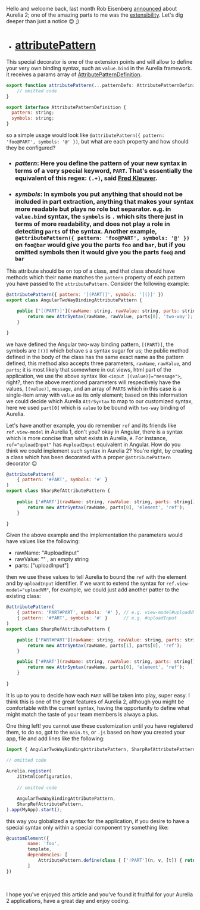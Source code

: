 Hello and welcome back, last month Rob Eisenberg [announced](https://aurelia.io/blog/2019/10/31/aurelia-vnext-2019-fall-update/) about Aurelia 2; one of the amazing parts to me was the [extensibility](https://aurelia.io/blog/2019/10/31/aurelia-vnext-2019-fall-update/#extensibility). Let's dig deeper than just a notice :wink: ;)

* # [attributePattern](https://github.com/aurelia/aurelia/blob/master/packages/jit/src/attribute-pattern.ts#L443)

This special decorator is one of the extension points and will allow to define your very own binding syntax, such as `value.bind` in the Aurelia framework. it receives a params array of [AttributePatternDefinition](https://github.com/aurelia/aurelia/blob/master/packages/jit/src/attribute-pattern.ts#L4).

```js
export function attributePattern(...patternDefs: AttributePatternDefinition[]){
    // omitted code
}
```

```js
export interface AttributePatternDefinition {
  pattern: string;
  symbols: string;
}
```

so a simple usage would look like `@attributePattern({ pattern: 'foo@PART', symbols: '@' })`, but what are each property and how should they be configured?

* ### _pattern_: Here you define the pattern of your new syntax in terms of a very special keyword, `PART`. That's essentially the equivalent of this regex: `(.+)`, said [Fred Kleuver](https://github.com/fkleuver).

* ### _symbols_: In symbols you put anything that should not be included in part extraction, anything that makes your syntax more readable but plays no role but separator. **e.g.** in `value.bind` syntax, the `symbols` is `.` which sits there just in terms of more readability, and does not play a role in detecting `parts` of the syntax. Another example, `@attributePattern({ pattern: 'foo@PART', symbols: '@' })` on `foo@bar` would give you the parts `foo` and `bar`, but if you omitted symbols then it would give you the parts `foo@` and `bar`



This attribute should be on top of a class, and that class should have methods which their name matches the `pattern` property of each pattern you have passed to the `attributePattern`. Consider the following example:

```js
@attributePattern({ pattern: '[(PART)]', symbols: '[()]' })
export class AngularTwoWayBindingAttributePattern {

    public ['[(PART)]'](rawName: string, rawValue: string, parts: string[]): AttrSyntax {
        return new AttrSyntax(rawName, rawValue, parts[0], 'two-way');
    }

}
```

we have defined the Angular two-way binding pattern, `[(PART)]`, the symbols are `[()]` which behave s a syntax sugar for us; the public method defined in the body of the class has the same exact name as the pattern defined, this method also accepts three parameters, `rawName`, `rawValue`, and `parts`; it is most likely that somewhere in out views, html part of the application, we use the above syntax like `<input [(value)]="message">`, right?, then the above mentioned parameters will respectively have the values, `[(value)]`, `message`, and an array of `PARTS` which in this case is a single-item array with `value` as its only element; based on this information we could decide which Aurelia `AttrSyntax` to map to our customized syntax, here we used `part[0]` which is `value` to be bound with `two-way` binding of Aurelia.

Let's have another example, you do remember `ref` and its friends like `ref.view-model` in Aurelia 1, don't you? okay in Angular, there is a syntax which is more concise than what exists in Aurelia, `#`. For instance, `ref="uploadInput"` has `#uploadInput` equivalent in Angular. How do you think we could implement such syntax in Aurelia 2? You're right, by creating a class which has been decorated with a proper `@attributePattern` decorator :wink:

```js
@attributePattern(
    { pattern: '#PART', symbols: '#' }
)
export class SharpRefAttributePattern {
    
    public ['#PART'](rawName: string, rawValue: string, parts: string[]): AttrSyntax {
        return new AttrSyntax(rawName, parts[0], 'element', 'ref');
    }

}
```

Given the above example and the implementation the parameters would have values like the following:

* rawName: "#uploadInput"
* rawValue: "" , an empty string
* parts: ["uploadInput"]

then we use these values to tell Aurelia to bound the `ref` with the element and by `uploadInput` identifier. If we want to extend the syntax for `ref.view-model="uploadVM"`, for example, we could just add another patter to the existing class: 

```js
@attributePattern(
    { pattern: 'PART#PART', symbols: '#' }, // e.g. view-model#uploadVM
    { pattern: '#PART', symbols: '#' }      // e.g. #uploadInput
)
export class SharpRefAttributePattern {

    public ['PART#PART'](rawName: string, rawValue: string, parts: string[]): AttrSyntax {
        return new AttrSyntax(rawName, parts[1], parts[0], 'ref');
    }

    public ['#PART'](rawName: string, rawValue: string, parts: string[]): AttrSyntax {
        return new AttrSyntax(rawName, parts[0], 'element', 'ref');
    }
    
}
```

It is up to you to decide how each `PART` will be taken into play, super easy. I think this is one of the great features of Aurelia 2, although you might be comfortable with the current syntax, having the opportunity to define what might match the taste of your team members is always a plus.

One thing left! you cannot use these customization until you have registered them, to do so, got to the `main.ts`, or `.js` based on how you created your app, file and add lines like the following: 

```js
import { AngularTwoWayBindingAttributePattern, SharpRefAttributePattern } from './my-sample';

// omitted code
    
Aurelia.register(
    JitHtmlConfiguration, 
    
    // omitted code

    AngularTwoWayBindingAttributePattern, 
    SharpRefAttributePattern,
).app(MyApp).start();

```

this way you globalized a syntax for the application, if you desire to have a special syntax only within a special component try something like: 

```js
@customElement({ 
        name: 'foo',
        template, 
        dependencies: [
            AttributePattern.define(class { ['!PART'](n, v, [t]) { return new AttrSyntax(n, v, t, 'bind') } }
        ] 
})  
```
<br />

I hope you've enjoyed this article and you've found it fruitful for your Aurelia 2 applications, have a great day and enjoy coding.